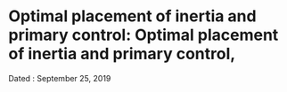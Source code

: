 # Optimal placement of inertia and primary control: Optimal placement of inertia and primary control,

Dated : September 25, 2019


<!-- keywords: network_stability, -->

<!-- link: -->